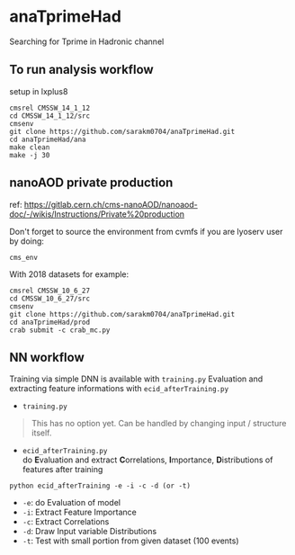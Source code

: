 # anaTprimeHad
Searching for Tprime in Hadronic channel

## To run analysis workflow

setup in lxplus8
```
cmsrel CMSSW_14_1_12
cd CMSSW_14_1_12/src
cmsenv
git clone https://github.com/sarakm0704/anaTprimeHad.git
cd anaTprimeHad/ana
make clean
make -j 30
```

## nanoAOD private production

ref: https://gitlab.cern.ch/cms-nanoAOD/nanoaod-doc/-/wikis/Instructions/Private%20production

Don't forget to source the environment from cvmfs if you are lyoserv user by doing:
```
cms_env
```

With 2018 datasets for example:

```
cmsrel CMSSW_10_6_27
cd CMSSW_10_6_27/src
cmsenv
git clone https://github.com/sarakm0704/anaTprimeHad.git
cd anaTprimeHad/prod
crab submit -c crab_mc.py
```
## NN workflow

Training via simple DNN is available with ```training.py```
Evaluation and extracting feature informations with ```ecid_afterTraining.py```

- ```training.py```<br>
> This has no option yet. Can be handled by changing input / structure itself. 

- ```ecid_afterTraining.py```<br>
do **E**valuation and extract **C**orrelations, **I**mportance, **D**istributions of features after training

```
python ecid_afterTraining -e -i -c -d (or -t)
```
- ```-e```: do Evaluation of model
- ```-i```: Extract Feature Importance
- ```-c```: Extract Correlations
- ```-d```: Draw Input variable Distributions
- ```-t```: Test with small portion from given dataset (100 events)
